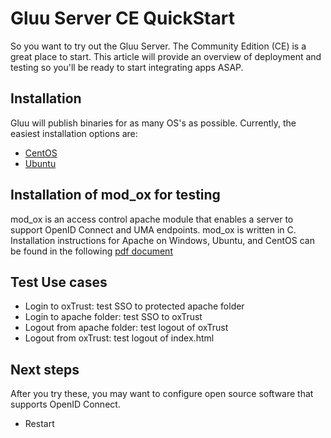 # Gluu Server CE QuickStart 

So you want to try out the Gluu Server. The Community Edition (CE) 
is a great place to start. This article will provide an overview of
deployment and testing so you'll be ready to start integrating apps ASAP. 

## Installation

Gluu will publish binaries for as many OS's as possible. Currently, the 
easiest installation options are:  
- [CentOS](http://www.gluu.org/docs/admin-guide/installation/centos)
- [Ubuntu](http://www.gluu.org/docs/admin-guide/installation/ubuntu)

## Installation of mod_ox for testing

mod_ox is an access control apache module that enables a server to support OpenID Connect and UMA endpoints. mod_ox is written in C.  Installation instructions for Apache on Windows, Ubuntu, and CentOS can be found in the following [pdf document](http://www.gluu.co/modox-pdf)

## Test Use cases

-  Login to oxTrust: test SSO to protected apache folder
-  Login to apache folder: test SSO to oxTrust
-  Logout from apache folder: test logout of oxTrust
-  Logout from oxTrust: test logout of index.html
  
## Next steps

After you try these, you may want to configure open source software
that supports OpenID Connect. 
-  Restart


